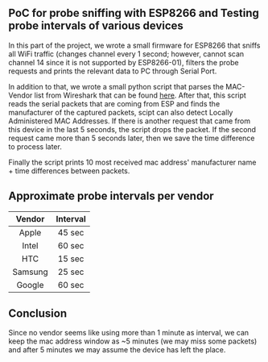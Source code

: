 ## PoC for probe sniffing with ESP8266 and Testing probe intervals of various devices

In this part of the project, we wrote a small firmware for ESP8266 that sniffs all WiFi traffic (changes channel every 1 second; however, cannot scan channel 14 since it is not supported by ESP8266-01), filters the probe requests and prints the relevant data to PC through Serial Port.

In addition to that, we wrote a small python script that parses the MAC-Vendor list from Wireshark that can be found [here](https://code.wireshark.org/review/gitweb?p=wireshark.git;a=blob_plain;f=manuf). After that, this script reads the serial packets that are coming from ESP and finds the manufacturer of the captured packets, scipt can also detect Locally Administered MAC Addresses. If there is another request that came from this device in the last 5 seconds, the script drops the packet. If the second request came more than 5 seconds later, then we save the time difference to process later.

Finally the script prints 10 most received mac address' manufacturer name + time differences between packets.

## Approximate probe intervals per vendor

Vendor | Interval
:---: | :---:
Apple | 45 sec
Intel | 60 sec
HTC | 15 sec
Samsung | 25 sec
Google | 60 sec

## Conclusion

Since no vendor seems like using more than 1 minute as interval, we can keep the mac address window as ~5 minutes (we may miss some packets) and after 5 minutes we may assume the device has left the place.